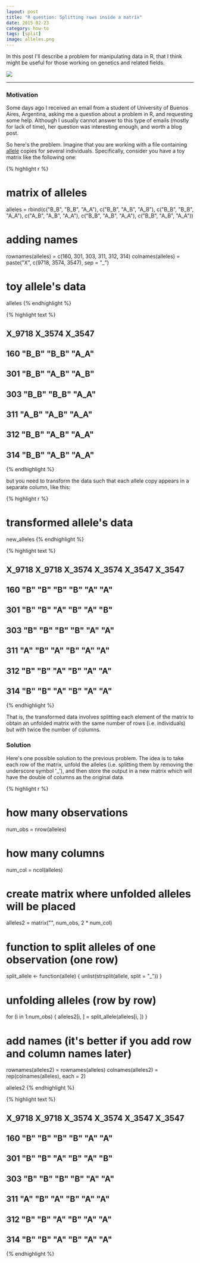 ```yaml
---
layout: post
title: "R question: Splitting rows inside a matrix"
date: 2015-02-23
category: how-to
tags: [split]
image: alleles.png
---
```


In this post I'll describe a problem for manipulating data in R, that I think might be useful for those working on genetics and related fields.

<!--more-->

<img src="{{ site.baseurl }}/images/blog/alleles.png">

<hr/>

### Motivation

Some days ago I received an email from a student of University of Buenos Aires, Argentina, asking me a question about a problem in R, and requesting some help. Although I usually cannot answer to this type of emails (mostly for lack of time), her question was interesting enough, and worth a blog post.

So here's the problem. Imagine that you are working with a file containing [allele](http://en.wikipedia.org/wiki/Allele) copies for several individuals. Specifically, consider you have a toy matrix like the following one:

{% highlight r %}
# matrix of alleles
alleles = rbind(c("B_B", "B_B", "A_A"), c("B_B", "A_B", "A_B"), c("B_B", "B_B", 
    "A_A"), c("A_B", "A_B", "A_A"), c("B_B", "A_B", "A_A"), c("B_B", "A_B", 
    "A_A"))

# adding names
rownames(alleles) = c(160, 301, 303, 311, 312, 314)
colnames(alleles) = paste("X", c(9718, 3574, 3547), sep = "_")

# toy allele's data
alleles
{% endhighlight %}



{% highlight text %}
##     X_9718 X_3574 X_3547
## 160 "B_B"  "B_B"  "A_A" 
## 301 "B_B"  "A_B"  "A_B" 
## 303 "B_B"  "B_B"  "A_A" 
## 311 "A_B"  "A_B"  "A_A" 
## 312 "B_B"  "A_B"  "A_A" 
## 314 "B_B"  "A_B"  "A_A"
{% endhighlight %}


but you need to transform the data such that each allele copy appears in a separate column, like this:




{% highlight r %}
# transformed allele's data
new_alleles
{% endhighlight %}



{% highlight text %}
##     X_9718 X_9718 X_3574 X_3574 X_3547 X_3547
## 160 "B"    "B"    "B"    "B"    "A"    "A"   
## 301 "B"    "B"    "A"    "B"    "A"    "B"   
## 303 "B"    "B"    "B"    "B"    "A"    "A"   
## 311 "A"    "B"    "A"    "B"    "A"    "A"   
## 312 "B"    "B"    "A"    "B"    "A"    "A"   
## 314 "B"    "B"    "A"    "B"    "A"    "A"
{% endhighlight %}


That is, the transformed data involves splitting each element of the matrix to obtain an unfolded matrix with the same number of rows (i.e. individuals) but with twice the number of columns.


### Solution

Here's one possible solution to the previous problem. The idea is to take each row of the matrix, unfold the alleles (i.e. splitting them by removing the underscore symbol '_'), and then store the output in a new matrix which will have the double of columns as the original data.


{% highlight r %}
# how many observations
num_obs = nrow(alleles)

# how many columns
num_col = ncol(alleles)

# create matrix where unfolded alleles will be placed
alleles2 = matrix("", num_obs, 2 * num_col)

# function to split alleles of one observation (one row)
split_allele <- function(allele) {
    unlist(strsplit(allele, split = "_"))
}

# unfolding alleles (row by row)
for (i in 1:num_obs) {
    alleles2[i, ] = split_allele(alleles[i, ])
}

# add names (it's better if you add row and column names later)
rownames(alleles2) = rownames(alleles)
colnames(alleles2) = rep(colnames(alleles), each = 2)

alleles2
{% endhighlight %}



{% highlight text %}
##     X_9718 X_9718 X_3574 X_3574 X_3547 X_3547
## 160 "B"    "B"    "B"    "B"    "A"    "A"   
## 301 "B"    "B"    "A"    "B"    "A"    "B"   
## 303 "B"    "B"    "B"    "B"    "A"    "A"   
## 311 "A"    "B"    "A"    "B"    "A"    "A"   
## 312 "B"    "B"    "A"    "B"    "A"    "A"   
## 314 "B"    "B"    "A"    "B"    "A"    "A"
{% endhighlight %}



